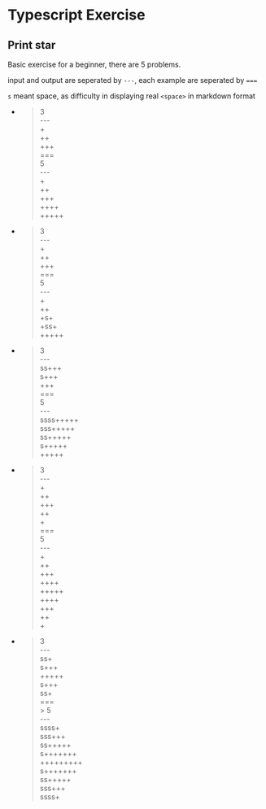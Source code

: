# Typescript Exercise

## Print star

Basic exercise for a beginner, there are 5 problems.

input and output are seperated by `---`, each example are seperated by `===`

`s` meant space, as difficulty in displaying real `<space>` in markdown format

+ > 3 <br /> --- <br /> + <br /> ++ <br /> +++ <br /> === <br /> 5 <br /> --- <br /> + <br /> ++ <br /> +++ <br /> ++++ <br /> +++++
+ > 3 <br /> --- <br /> + <br /> ++ <br /> +++ <br /> === <br /> 5 <br /> --- <br /> + <br /> ++ <br /> +s+ <br /> +ss+ <br /> +++++
+ > 3 <br /> --- <br /> ss+++ <br /> s+++ <br /> +++ <br /> === <br /> 5 <br /> --- <br /> ssss+++++ <br /> sss+++++ <br /> ss+++++ <br /> s+++++ <br /> +++++
+ > 3 <br /> --- <br /> + <br /> ++ <br /> +++ <br /> ++ <br /> + <br /> === <br /> 5 <br /> --- <br /> + <br /> ++ <br /> +++ <br />++++ <br /> +++++ <br /> ++++ <br /> +++ <br /> ++ <br /> +
+ > 3 <br /> --- <br /> ss+ <br /> s+++ <br /> +++++ <br /> s+++ <br /> ss+ <br /> === <br /> > 5 <br /> --- <br /> ssss+ <br /> sss+++ <br /> ss+++++ <br /> s+++++++ <br /> +++++++++ <br /> s+++++++ <br /> ss+++++ <br /> sss+++ <br /> ssss+ <br />

